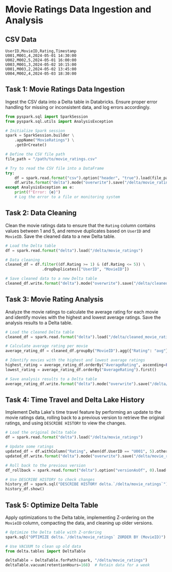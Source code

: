 # Movie Ratings Data Ingestion and Analysis

## CSV Data
```csv
UserID,MovieID,Rating,Timestamp
U001,M001,4,2024-05-01 14:30:00
U002,M002,5,2024-05-01 16:00:00
U003,M001,3,2024-05-02 10:15:00
U001,M003,2,2024-05-02 13:45:00
U004,M002,4,2024-05-03 18:30:00
```

## Task 1: Movie Ratings Data Ingestion
Ingest the CSV data into a Delta table in Databricks. Ensure proper error handling for missing or inconsistent data, and log errors accordingly.

```python
from pyspark.sql import SparkSession
from pyspark.sql.utils import AnalysisException

# Initialize Spark session
spark = SparkSession.builder \
    .appName("MovieRatings") \
    .getOrCreate()

# Define the CSV file path
file_path = "/path/to/movie_ratings.csv"

# Try to read the CSV file into a DataFrame
try:
    df = spark.read.format("csv").option("header", "true").load(file_path)
    df.write.format("delta").mode("overwrite").save("/delta/movie_ratings")
except AnalysisException as e:
    print(f"Error: {e}")
    # Log the error to a file or monitoring system
```

## Task 2: Data Cleaning
Clean the movie ratings data to ensure that the `Rating` column contains values between 1 and 5, and remove duplicates based on `UserID` and `MovieID`. Save the cleaned data to a new Delta table.

```python
# Load the Delta table
df = spark.read.format("delta").load("/delta/movie_ratings")

# Data cleaning
cleaned_df = df.filter((df.Rating >= 1) & (df.Rating <= 5)) \
                .dropDuplicates(["UserID", "MovieID"])

# Save cleaned data to a new Delta table
cleaned_df.write.format("delta").mode("overwrite").save("/delta/cleaned_movie_ratings")
```

## Task 3: Movie Rating Analysis
Analyze the movie ratings to calculate the average rating for each movie and identify movies with the highest and lowest average ratings. Save the analysis results to a Delta table.

```python
# Load the cleaned Delta table
cleaned_df = spark.read.format("delta").load("/delta/cleaned_movie_ratings")

# Calculate average rating per movie
average_rating_df = cleaned_df.groupBy("MovieID").agg({"Rating": "avg"}).withColumnRenamed("avg(Rating)", "AverageRating")

# Identify movies with the highest and lowest average ratings
highest_rating = average_rating_df.orderBy("AverageRating", ascending=False).first()
lowest_rating = average_rating_df.orderBy("AverageRating").first()

# Save analysis results to a Delta table
average_rating_df.write.format("delta").mode("overwrite").save("/delta/movie_rating_analysis")
```

## Task 4: Time Travel and Delta Lake History
Implement Delta Lake's time travel feature by performing an update to the movie ratings data, rolling back to a previous version to retrieve the original ratings, and using `DESCRIBE HISTORY` to view the changes.

```python
# Load the original Delta table
df = spark.read.format("delta").load("/delta/movie_ratings")

# Update some ratings
updated_df = df.withColumn("Rating", when(df.UserID == "U001", 5).otherwise(df.Rating))
updated_df.write.format("delta").mode("overwrite").save("/delta/movie_ratings")

# Roll back to the previous version
df_rollback = spark.read.format("delta").option("versionAsOf", 0).load("/delta/movie_ratings")

# Use DESCRIBE HISTORY to check changes
history_df = spark.sql("DESCRIBE HISTORY delta.`/delta/movie_ratings`")
history_df.show()
```

## Task 5: Optimize Delta Table
Apply optimizations to the Delta table, implementing Z-ordering on the `MovieID` column, compacting the data, and cleaning up older versions.

```python
# Optimize the Delta table with Z-ordering
spark.sql("OPTIMIZE delta.`/delta/movie_ratings` ZORDER BY (MovieID)")

# Use VACUUM to clean up old data
from delta.tables import DeltaTable

deltaTable = DeltaTable.forPath(spark, "/delta/movie_ratings")
deltaTable.vacuum(retentionHours=168)  # Retain data for a week
```
